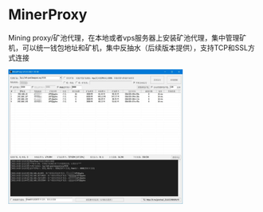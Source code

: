 # MinerProxy
Mining proxy/矿池代理，在本地或者vps服务器上安装矿池代理，集中管理矿机，可以统一钱包地址和矿机，集中反抽水（后续版本提供），支持TCP和SSL方式连接

<img width="350" height="270" src="https://github.com/MinerProxy/MinerProxy/blob/main/minerproxy.jpg?raw=true"/> 
